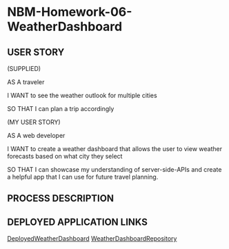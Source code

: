# NBM-Homework-06-WeatherDashboard

USER STORY
-

(SUPPLIED)

AS A traveler

I WANT to see the weather outlook for multiple cities

SO THAT I can plan a trip accordingly

(MY USER STORY)

AS A web developer

I WANT to create a weather dashboard that allows the user to view weather forecasts based on what city they select

SO THAT I can showcase my understanding of server-side-APIs and create a helpful app that I can use for future travel planning.

PROCESS DESCRIPTION
-


DEPLOYED APPLICATION LINKS
-
[DeployedWeatherDashboard](https://nathanmilburn.github.io/NBM-Homework-06-WeatherDashboard/)
[WeatherDashboardRepository](https://github.com/NathanMilburn/NBM-Homework-06-WeatherDashboard)